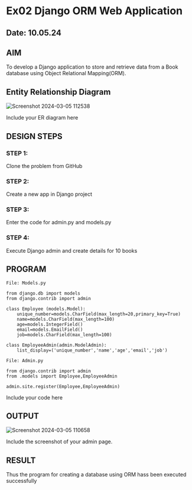 # Ex02 Django ORM Web Application
## Date: 10.05.24

## AIM
To develop a Django application to store and retrieve data from a Book database using Object Relational Mapping(ORM).

## Entity Relationship Diagram

![Screenshot 2024-03-05 112538](https://github.com/dhinesh87/ORM/assets/146917182/6ac951f6-dea6-41d3-b996-754a1b213e39)

Include your ER diagram here

## DESIGN STEPS

### STEP 1:
Clone the problem from GitHub

### STEP 2:
Create a new app in Django project

### STEP 3:
Enter the code for admin.py and models.py

### STEP 4:
Execute Django admin and create details for 10 books

## PROGRAM
```
File: Models.py

from django.db import models
from django.contrib import admin

class Employee (models.Model):
    unique_number=models.CharField(max_length=20,primary_key=True)
    name=models.CharField(max_length=100)
    age=models.IntegerField()
    email=models.EmailField()
    job=models.CharField(max_length=100)

class EmployeeAdmin(admin.ModelAdmin):
    list_display=('unique_number','name','age','email','job')

File: Admin.py

from django.contrib import admin
from .models import Employee,EmployeeAdmin

admin.site.register(Employee,EmployeeAdmin)
```
Include your code here

## OUTPUT
![Screenshot 2024-03-05 110658](https://github.com/dhinesh87/ORM/assets/146917182/d79b0043-addb-443f-97df-3f2080b4b2c8)

Include the screenshot of your admin page.


## RESULT
Thus the program for creating a database using ORM hass been executed successfully
